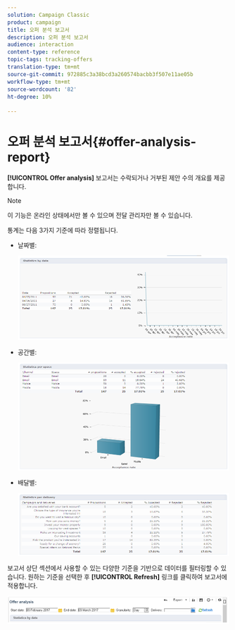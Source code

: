 ```yaml
---
solution: Campaign Classic
product: campaign
title: 오퍼 분석 보고서
description: 오퍼 분석 보고서
audience: interaction
content-type: reference
topic-tags: tracking-offers
translation-type: tm+mt
source-git-commit: 972885c3a38bcd3a260574bacbb3f507e11ae05b
workflow-type: tm+mt
source-wordcount: '82'
ht-degree: 10%

---
```



# 오퍼 분석 보고서{#offer-analysis-report}

**[!UICONTROL Offer analysis]** 보고서는 수락되거나 거부된 제안 수의 개요를 제공합니다.

>[!NOTE]
>
>이 기능은 온라인 상태에서만 볼 수 있으며 전달 관리자만 볼 수 있습니다.

통계는 다음 3가지 기준에 따라 정렬됩니다.

* 날짜별:

   ![](assets/offer_report_perdate.png)

* 공간별:

   ![](assets/offer_report_perspaces.png)

* 배달별:

   ![](assets/offer_report_perdeliveries.png)

보고서 상단 섹션에서 사용할 수 있는 다양한 기준을 기반으로 데이터를 필터링할 수 있습니다. 원하는 기준을 선택한 후 **[!UICONTROL Refresh]** 링크를 클릭하여 보고서에 적용합니다.

![](assets/offer_report_criteria.png)

